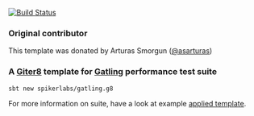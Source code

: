 [![Build Status](https://travis-ci.org/spikerlabs/gatling.g8.svg?branch=master)](https://travis-ci.org/spikerlabs/gatling.g8)

### Original contributor

This template was donated by Arturas Smorgun ([@asarturas])

### A [Giter8][g8] template for [Gatling][gatling] performance test suite

```
sbt new spikerlabs/gatling.g8
```

For more information on suite, have a look at example [applied template][example].

[g8]: http://www.foundweekends.org/giter8/
[gatling]: https://gatling.io
[example]: https://github.com/spikerlabs/performance-test-suite-example
[@asarturas]: https://github.com/asarturas
